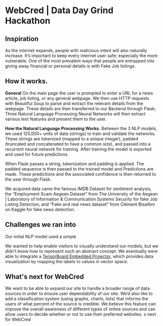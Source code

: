 # WebCred | Data Day Grind Hackathon

## Inspiration
As the internet expands, people with malicious intent will also naturally increase. It’s important to keep every internet user safe; especially the more vulnerable. One of the most prevalent ways that people are entrapped into giving away financial or personal details is with Fake Job listings.
## How it works.
**General** 
On the main page the user is prompted to enter a URL for a news article, job listing, or any general webpage. We then use HTTP requests with Beautiful Soup to parse and extract the relevant details from the webpage. These details are then transferred to our Backend through Flask; Three Natural Language Processing Neural Networks will then extract various text features and present them to the user. 

**How the Natural Language Processing Works.**
Between the 3 NLP models, we used 125,000+ units of data (strings) to train and validate the networks. These strings are tokenized (mapped to a unique integer), padded (truncated and concatenated to have a common size), and passed into a recurrent neural network for training. After training the model is exported and used for future predictions.

When Flask passes a string, tokenization and padding is applied. The padded sequence is then passed to the trained model and Predictions are made. These predictions and the associated confidence is then returned to the user through Flask.

We acquired data came the famous IMDB Dataset for sentiment analysis, the “Employment Scam Aegean Dataset” from The University of the Aegean | Laboratory of Information & Communication Systems Security for fake Job Listing Detection, and “Fake and real news dataset” from Clément Bisaillon on Kaggle for fake news detection.


## Challenges we ran into

Our initial NLP model used a simple

We wanted to help enable visitors to visually understand our models, but we didn’t know how to represent such an abstract concept. We eventually were able to integrate a [TensorBoard Embedded Projector](https://projector.tensorflow.org/?config=https://gist.githubusercontent.com/Pranish-Pantha/00d094012649715bce020d9ae8382f45/raw/9efadc5c8eb2c442db6b107534cf09ba92bd5186/proj.json), which provides data visualization by mapping the labels to values in vector space.

## What's next for WebCred
We want to be able to expand our site to handle a broader range of data sources in order to ensure user dependability of our site. We’d also like to add a classification system (using graphs, charts, lists) that informs the users of what percent of the source is credible. We believe this feature can improve the overall awareness of different types of online sources and can allow users to decide whether or not to use their preferred websites.
s next for WebCred
